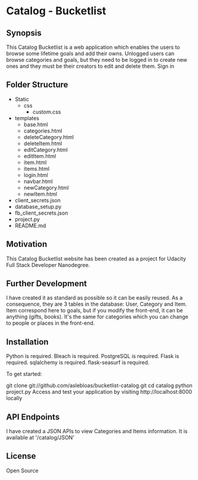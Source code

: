 # Catalog - Bucketlist
## Synopsis

This Catalog Bucketlist is a web application which enables the users to browse some lifetime goals and add their owns.
Unlogged users can browse categories and goals, but they need to be logged in to create new ones and they must be their creators to edit and delete them.
Sign in 

## Folder Structure

* Static
  * css
    * custom.css
* templates
  * base.html
  * categories.html
  * deleteCategory.html
  * deleteItem.html
  * editCategory.html
  * editItem.html
  * item.html
  * items.html
  * login.html
  * navbar.html
  * newCategory.html
  * newItem.html
* client_secrets.json
* database_setup.py
* fb_client_secrets.json
* project.py
* README.md


## Motivation

This Catalog Bucketlist website has been created as a project for Udacity Full Stack Developer Nanodegree.


## Further Development
I have created it as standard as possible so it can be easily reused.
As a consequence, they are 3 tables in the database: User, Category and Item.
Item correspond here to goals, but if you modify the front-end, it can be anything (gifts, books). It's the same for categories which you can change to people or places in the front-end.


## Installation

Python is required.
Bleach is required.
PostgreSQL is required.
Flask is required.
sqlalchemy is required.
flask-seasurf is required.

To get started:

git clone git://github.com/aslebloas/bucketlist-catalog.git
cd catalog
python project.py
Access and test your application by visiting http://localhost:8000 locally

## API Endpoints
I have created a JSON APIs to view Categories and Items information.
It is available at '/catalog/JSON'

## License

Open Source

